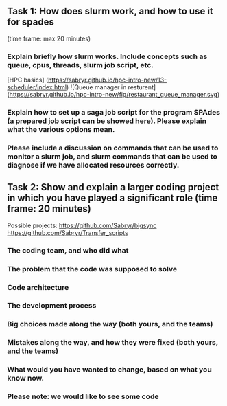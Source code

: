 

## Task 1: How does slurm work, and how to use it for spades 
(time frame: max 20 minutes)

### Explain briefly how slurm works. Include concepts such as queue, cpus, threads,  slurm job script, etc. 
[HPC basics] (https://sabryr.github.io/hpc-intro-new/13-scheduler/index.html)
![Queue manager in resturent] (https://sabryr.github.io/hpc-intro-new/fig/restaurant_queue_manager.svg)

### Explain how to set up a saga job script for the program SPAdes (a prepared job script can be showed here). Please explain what the various options mean.


### Please include a discussion on commands that can be used to monitor a slurm job, and slurm commands that can be used to diagnose if we have allocated resources correctly.




## Task 2: Show and explain a larger coding project in which you have played a significant role (time frame: 20 minutes)

Possible projects:
https://github.com/Sabryr/bigsync
https://github.com/Sabryr/Transfer_scripts

### The coding team, and who did what
### The problem that the code was supposed to solve
### Code architecture
### The development process
### Big choices made along the way (both yours, and the teams)
### Mistakes along the way, and how they were fixed (both yours, and the teams)
### What would you have wanted to change, based on what you know now.
### Please note: we would like to see some code
